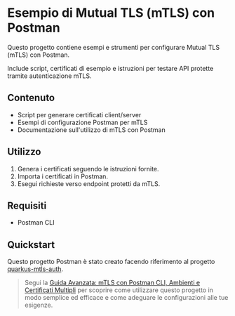 # Esempio di Mutual TLS (mTLS) con Postman

Questo progetto contiene esempi e strumenti per configurare Mutual TLS (mTLS) con Postman.  

Include script, certificati di esempio e istruzioni per testare API protette tramite autenticazione mTLS.

## Contenuto

- Script per generare certificati client/server
- Esempi di configurazione Postman per mTLS
- Documentazione sull'utilizzo di mTLS con Postman

## Utilizzo

1. Genera i certificati seguendo le istruzioni fornite.
2. Importa i certificati in Postman.
3. Esegui richieste verso endpoint protetti da mTLS.

## Requisiti

- Postman CLI

## Quickstart

Questo progetto Postman è stato creato facendo riferimento al progetto [quarkus-mtls-auth](https://github.com/amusarra/quarkus-mtls-auth/).

> Segui la [Guida Avanzata: mTLS con Postman CLI, Ambienti e Certificati Multipli](https://github.com/amusarra/quarkus-mtls-auth/blob/main/src/main/docs/markdown/article/export/pdf/guida_avanzata_mtls_postman_cli_ambienti_certificati_multipli_v1.0.1.pdf) per scoprire come utilizzare questo progetto in modo semplice ed efficace e come adeguare le configurazioni alle tue esigenze.

